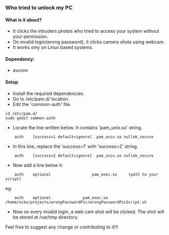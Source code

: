 ### Who tried to unlock my PC

#### What is it about?
- It clicks the intruders photos who tried to access your system without your permission.
- On invalid login(wrong password), it clicks camera shots using webcam.
- It works only on Linux based systems.

#### Dependency:
- avconv

#### Setup
- Install the required dependencies.
- Go to /etc/pam.d/ location.
- Edit the 'common-auth' file.
````
cd /etc/pam.d/
sudo gedit common-auth
````
- Locate the line written below. It contains 'pam_unix.so' string.
````
    auth	[success=1 default=ignore]	pam_unix.so nullok_secure
````
- In this line, replace the 'success=1' with 'success=2' string.
````
    auth	[success=2 default=ignore]	pam_unix.so nullok_secure
````
- Now add a line below it:
````
    auth    optional                  pam_exec.so     (path to your script)
````
eg: 
````    
    auth    optional              pam_exec.so 		/home/nike/projects/wrongPasswordPic/wrongPasswordPicScript.sh
````
- Now on every invalid login, a web cam shot will be clicked. The shot will be stored at /var/tmp directory.

Feel free to suggest any change or contributing to it!!!
